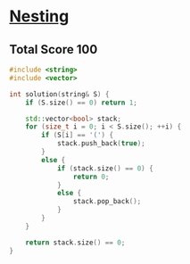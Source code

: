 # [Nesting](https://app.codility.com/programmers/lessons/7-stacks_and_queues/nesting/)

## Total Score 100
```c++
#include <string>
#include <vector>

int solution(string& S) {
    if (S.size() == 0) return 1;

    std::vector<bool> stack;
    for (size_t i = 0; i < S.size(); ++i) {
        if (S[i] == '(') {
            stack.push_back(true);
        }
        else {
            if (stack.size() == 0) {
                return 0;
            }
            else {
                stack.pop_back();
            }
        }
    }

    return stack.size() == 0;
}
```